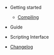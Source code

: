 <!-- docs/_sidebar.md -->

- Getting started
  - [Compiling](compiling.md)

- Guide

- Scripting Interface

- [Changelog](changelog.md)

